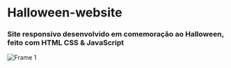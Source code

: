 # Halloween-website
### Site responsivo desenvolvido em comemoração ao Halloween, feito com HTML CSS &amp; JavaScript
![Frame 1](https://user-images.githubusercontent.com/67345238/139602109-4071ba8f-4942-4256-8854-c812434058af.png)

